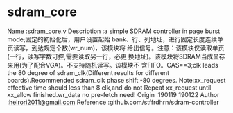 # sdram_core

  Name         :sdram_core.v
  Description  :a simple SDRAM controller in page burst mode;固定的初始化后，用户设置起始
                bank、行、列地址，进行固定长度连续单页读写，到达规定个数(wr_num)，该模块将
                给出信号。注意：该模块仅读取单页(一行，读写字数可控,需要读取另一行，必更
                换地址)。该模块将SDRAM当成显存来用(为了配合VGA)。不支持随机读写。该模块不
                含FIFO。CAS==3;clk leads the 80 degree of sdram_clk(Different results
                for different boards).Recommended sdram_clk phase shift -80 degrees.
                Note:xx_request effective time should less than 8 clk,and do not Repeat 
                xx_request until xx_allow finished.wr_data no pre-fetch need!
  Origin       :190119
                190122
  Author       :helrori2011@gmail.com
  Reference    :github.com/stffrdhrn/sdram-controller

